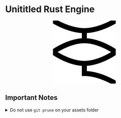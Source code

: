 # Unititled Rust Engine

<p align="center">
  <img src="./logo.svg" alt="URE logo"/>
</p>

## Important Notes
<details><summary>Do not use <code>git prune</code> on your assets folder</summary>
URE uses git to track changes to your assets folder. To do this it uses <code>git write-tree</code> which creates <i>dangling trees</i> which capture the state of the repo like a commit. This allows URE to perform <code>git diff</code> arbitrarily to track files and keep UIDs in sync. After a change, URE <b>already runs <code>git prune</code></b> to remove previous trees, but URE <b>needs</b> to save the most recent tree for future reference.</details>